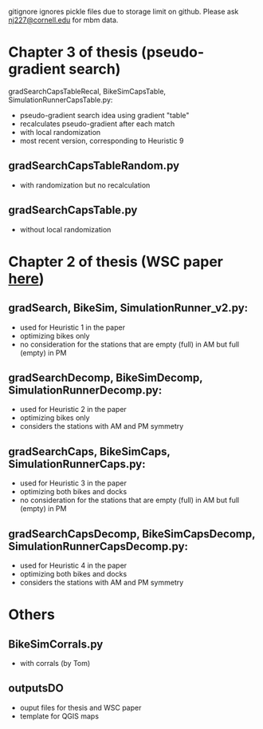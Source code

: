 gitignore ignores pickle files due to storage limit on github. Please ask nj227@cornell.edu for mbm data.
# Chapter 3 of thesis (pseudo-gradient search)
gradSearchCapsTableRecal, BikeSimCapsTable, SimulationRunnerCapsTable.py:
- pseudo-gradient search idea using gradient "table"
- recalculates pseudo-gradient after each match
- with local randomization
- most recent version, corresponding to Heuristic 9
## gradSearchCapsTableRandom.py
- with randomization but no recalculation
## gradSearchCapsTable.py
- without local randomization
# Chapter 2 of thesis (WSC paper [here](http://dl.acm.org/citation.cfm?id=3042182))
## gradSearch, BikeSim, SimulationRunner_v2.py:
- used for Heuristic 1 in the paper
- optimizing bikes only
- no consideration for the stations that are empty (full) in AM but full (empty) in PM
## gradSearchDecomp, BikeSimDecomp, SimulationRunnerDecomp.py:
- used for Heuristic 2 in the paper
- optimizing bikes only
- considers the stations with AM and PM symmetry
## gradSearchCaps, BikeSimCaps, SimulationRunnerCaps.py:
- used for Heuristic 3 in the paper
- optimizing both bikes and docks
- no consideration for the stations that are empty (full) in AM but full (empty) in PM
## gradSearchCapsDecomp, BikeSimCapsDecomp, SimulationRunnerCapsDecomp.py:
- used for Heuristic 4 in the paper
- optimizing both bikes and docks
- considers the stations with AM and PM symmetry
# Others
## BikeSimCorrals.py
- with corrals (by Tom)
## outputsDO
- ouput files for thesis and WSC paper
- template for QGIS maps